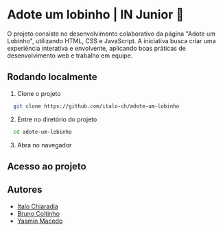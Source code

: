 # Adote um lobinho | IN Junior 🐺

O projeto consiste no desenvolvimento colaborativo da página "Adote um Lobinho", utilizando HTML, CSS e JavaScript. A iniciativa busca criar uma experiência interativa e envolvente, aplicando boas práticas de desenvolvimento web e trabalho em equipe.

## Rodando localmente

1. Clone o projeto

```bash
  git clone https://github.com/italo-ch/adote-um-lobinho
```

2. Entre no diretório do projeto

```bash
  cd adote-um-lobinho
```

3. Abra no navegador

## Acesso ao projeto


## Autores

- [Italo Chiaradia](https://github.com/italo-ch)
- [Bruno Coitinho](https://github.com/brunocoitinho)
- [Yasmin Macedo](https://github.com/yasminmcedo11)
